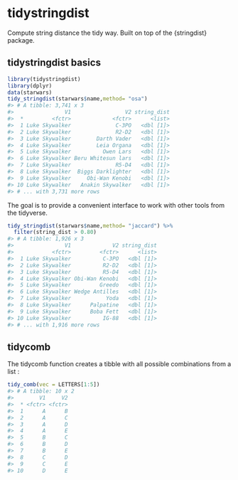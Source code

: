<!-- README.md is generated from README.Rmd. Please edit that file -->
tidystringdist
==============

Compute string distance the tidy way. Built on top of the {stringdist} package.

tidystringdist basics
---------------------

``` r
library(tidystringdist)
library(dplyr)
data(starwars)
tidy_stringdist(starwars$name,method= "osa")
#> # A tibble: 3,741 x 3
#>                V1                 V2 string_dist
#>  *         <fctr>             <fctr>      <list>
#>  1 Luke Skywalker              C-3PO   <dbl [1]>
#>  2 Luke Skywalker              R2-D2   <dbl [1]>
#>  3 Luke Skywalker        Darth Vader   <dbl [1]>
#>  4 Luke Skywalker        Leia Organa   <dbl [1]>
#>  5 Luke Skywalker          Owen Lars   <dbl [1]>
#>  6 Luke Skywalker Beru Whitesun lars   <dbl [1]>
#>  7 Luke Skywalker              R5-D4   <dbl [1]>
#>  8 Luke Skywalker  Biggs Darklighter   <dbl [1]>
#>  9 Luke Skywalker     Obi-Wan Kenobi   <dbl [1]>
#> 10 Luke Skywalker   Anakin Skywalker   <dbl [1]>
#> # ... with 3,731 more rows
```

The goal is to provide a convenient interface to work with other tools from the tidyverse.

``` r
tidy_stringdist(starwars$name,method= "jaccard") %>%
  filter(string_dist > 0.80)
#> # A tibble: 1,926 x 3
#>                V1             V2 string_dist
#>            <fctr>         <fctr>      <list>
#>  1 Luke Skywalker          C-3PO   <dbl [1]>
#>  2 Luke Skywalker          R2-D2   <dbl [1]>
#>  3 Luke Skywalker          R5-D4   <dbl [1]>
#>  4 Luke Skywalker Obi-Wan Kenobi   <dbl [1]>
#>  5 Luke Skywalker         Greedo   <dbl [1]>
#>  6 Luke Skywalker Wedge Antilles   <dbl [1]>
#>  7 Luke Skywalker           Yoda   <dbl [1]>
#>  8 Luke Skywalker      Palpatine   <dbl [1]>
#>  9 Luke Skywalker      Boba Fett   <dbl [1]>
#> 10 Luke Skywalker          IG-88   <dbl [1]>
#> # ... with 1,916 more rows
```

tidycomb
--------

The tidycomb function creates a tibble with all possible combinations from a list :

``` r
tidy_comb(vec = LETTERS[1:5])
#> # A tibble: 10 x 2
#>        V1     V2
#>  * <fctr> <fctr>
#>  1      A      B
#>  2      A      C
#>  3      A      D
#>  4      A      E
#>  5      B      C
#>  6      B      D
#>  7      B      E
#>  8      C      D
#>  9      C      E
#> 10      D      E
```
